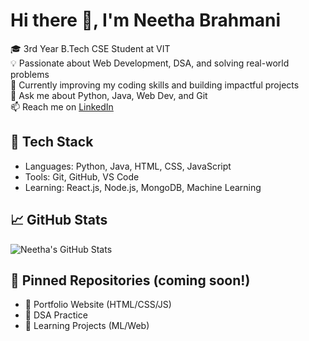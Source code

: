 # Hi there 👋, I'm Neetha Brahmani

🎓 3rd Year B.Tech CSE Student at VIT  
💡 Passionate about Web Development, DSA, and solving real-world problems  
🌱 Currently improving my coding skills and building impactful projects  
💬 Ask me about Python, Java, Web Dev, and Git  
📫 Reach me on [LinkedIn](https://www.linkedin.com/in/neetha-brahmani-405a022a0)

## 🚀 Tech Stack
- Languages: Python, Java, HTML, CSS, JavaScript
- Tools: Git, GitHub, VS Code
- Learning: React.js, Node.js, MongoDB, Machine Learning

## 📈 GitHub Stats
![Neetha's GitHub Stats](https://github-readme-stats.vercel.app/api?username=neethabrahmani&show_icons=true&theme=tokyonight)

## 📌 Pinned Repositories (coming soon!)
- 🔹 Portfolio Website (HTML/CSS/JS)
- 🔹 DSA Practice
- 🔹 Learning Projects (ML/Web)
